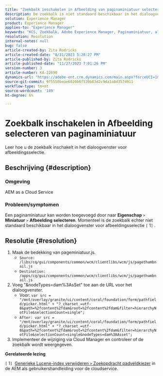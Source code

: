 ```yaml
---
title: "Zoekbalk inschakelen in Afbeelding van paginaminiatuur selecteren"
description: De zoekbalk is niet standaard beschikbaar in het dialoogvenster voor afbeeldingsselectie.
solution: Experience Manager
product: Experience Manager
applies-to: "Experience Manager"
keywords: "KCS, Zoekbalk, Adobe Experience Manager, Paginaminiatuur, algemene lucene-index"
resolution: Resolution
internal-notes: null
bug: false
article-created-by: Zita Rodricks
article-created-date: "8/31/2023 5:28:27 PM"
article-published-by: Zita Rodricks
article-published-date: "11/27/2023 7:01:26 PM"
version-number: 3
article-number: KA-22690
dynamics-url: "https://adobe-ent.crm.dynamics.com/main.aspx?forceUCI=1&pagetype=entityrecord&etn=knowledgearticle&id=ec0c2ac5-2348-ee11-be6d-6045bd0061cb"
source-git-commit: 975550beae6020b6f539b83d2c9da1a8d357d911
workflow-type: tm+mt
source-wordcount: '149'
ht-degree: 6%

---
```


# Zoekbalk inschakelen in Afbeelding selecteren van paginaminiatuur


Leer hoe u de zoekbalk inschakelt in het dialoogvenster voor afbeeldingsselectie.

## Beschrijving {#description}


### Omgeving

AEM as a Cloud Service

### Probleem/symptomen

Een paginaminiatuur kan worden toegevoegd door naar <b>Eigenschap</b> `>`  <b>Miniatuur</b> `>`  <b>Afbeelding selecteren</b>. Momenteel is de zoekbalk echter niet standaard beschikbaar in het dialoogvenster voor afbeeldingsselectie `[` 1`]` .






## Resolutie {#resolution}


1. Maak de bedekking van pageminiatuur.js.
   - `Source: /libs/cq/gui/components/common/wcm/clientlibs/wcm/js/pagethumbnail.js`
   - `Destination: /apps/cq/gui/components/common/wcm/clientlibs/wcm/js/pagethumbnail.js`
2. Voeg &quot;&amp;nodeTypes=dam%3AsSet&quot; toe aan de URL voor het dialoogvenster.
   - Voor: `var src = "/mnt/overlay/granite/ui/content/coral/foundation/form/pathfield/picker.html" + "?_charset_=utf-8&path=%2fcontent%2fdam&root=%2fcontent%2fdam&filter=hierarchyNotFile&selectionCount=single";`
   - `After: var src = "/mnt/overlay/granite/ui/content/coral/foundation/form/pathfield/picker.html" + "?_charset_=utf-8&path=%2fcontent%2fdam&root=%2fcontent%2fdam&filter=hierarchyNotFile&selectionCount=single&nodeTypes=dam%3AAsset";`
3. Implementeer de wijziging via Cloud Manager en controleer of de zoekbalk wordt weergegeven.




<b>Gerelateerde lezing</b>

`[` 1`]`  [Generieke Lucene-index verwijderen `>`  Zoekopdracht padveldkiezer](https://experienceleague.adobe.com/docs/experience-manager-cloud-service/content/operations/removal-generic-lucene-index.html?lang=en#author-instance) in de AEM als gebruikershandleiding voor de cloudservice.
